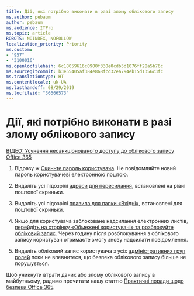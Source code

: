 ```yaml
---
title: Дії, які потрібно виконати в разі злому облікового запису
ms.author: pebaum
author: pebaum
ms.audience: ITPro
ms.topic: article
ROBOTS: NOINDEX, NOFOLLOW
localization_priority: Priority
ms.custom:
- "957"
- "3100016"
ms.openlocfilehash: 6c18059616c0900f330e0cdb5d1076ff28a5b76c
ms.sourcegitcommit: b3e55405af384e868fcd32ea794eb15d1356c3fc
ms.translationtype: HT
ms.contentlocale: uk-UA
ms.lasthandoff: 08/29/2019
ms.locfileid: "36666573"
---
```

# <a name="recommended-steps-to-take-if-an-account-is-compromised"></a>Дії, які потрібно виконати в разі злому облікового запису

[ВІДЕО: Усунення несанкціонованого доступу до облікового запису Office 365](https://www.microsoft.com/videoplayer/embed/RE2jvOb?pid=ocpVideo0-innerdiv-oneplayer&amp;postJsllMsg=true&amp;maskLevel=20&amp;autoplay=true)
  
1. Відразу ж [Скиньте пароль користувача](https://support.office.com/article/7a5d073b-7fae-4aa5-8f96-9ecd041aba9c). Не повідомляйте новий пароль користувачеві електронною поштою.

2. Видаліть усі підозрілі [адреси для пересилання](https://support.office.com/article/ab5eb117-0f22-4fa7-a662-3a6bdb0add74), встановлені на рівні поштової скриньки.

3. Видаліть усі підозрілі [правила для папки «Вхідні»](https://support.office.com/article/1433E3A0-7FB0-4999-B536-50E05CB67FED), встановлені для поштової скриньки.

4. Якщо для користувача заблоковане надсилання електронних листів, [перейдіть на сторінку «Обмежені користувачі» та розблокуйте обліковий запис](https://protection.office.com/?hash=/restrictedusers). Через годину після розблокування з облікового запису користувач отримаєте змогу знову надсилати повідомлення.

5. Видаліть обліковий запис користувача з усіх [адміністративних груп ролей](https://support.office.com/article/eac4d046-1afd-4f1a-85fc-8219c79e1504) поки не впевнитеся, що безпека облікового запису більше не порушується.

Щоб уникнути втрати даних або злому облікового запису в майбутньому, радимо прочитати нашу статтю [Практичні поради щодо безпеки Office 365](https://support.office.com/article/9295e396-e53d-49b9-ae9b-0b5828cdedc3).
  